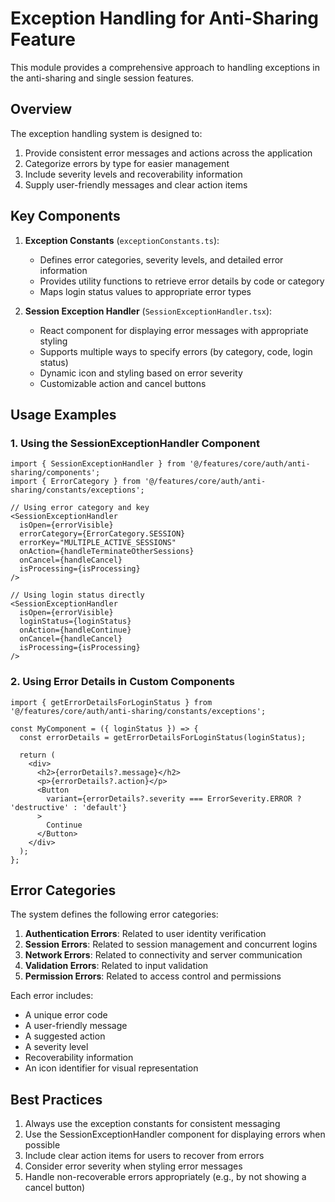 # Exception Handling for Anti-Sharing Feature

This module provides a comprehensive approach to handling exceptions in the anti-sharing and single session features.

## Overview

The exception handling system is designed to:

1. Provide consistent error messages and actions across the application
2. Categorize errors by type for easier management
3. Include severity levels and recoverability information
4. Supply user-friendly messages and clear action items

## Key Components

1. **Exception Constants** (`exceptionConstants.ts`):
   - Defines error categories, severity levels, and detailed error information
   - Provides utility functions to retrieve error details by code or category
   - Maps login status values to appropriate error types

2. **Session Exception Handler** (`SessionExceptionHandler.tsx`):
   - React component for displaying error messages with appropriate styling
   - Supports multiple ways to specify errors (by category, code, login status)
   - Dynamic icon and styling based on error severity
   - Customizable action and cancel buttons

## Usage Examples

### 1. Using the SessionExceptionHandler Component

```tsx
import { SessionExceptionHandler } from '@/features/core/auth/anti-sharing/components';
import { ErrorCategory } from '@/features/core/auth/anti-sharing/constants/exceptions';

// Using error category and key
<SessionExceptionHandler
  isOpen={errorVisible}
  errorCategory={ErrorCategory.SESSION}
  errorKey="MULTIPLE_ACTIVE_SESSIONS"
  onAction={handleTerminateOtherSessions}
  onCancel={handleCancel}
  isProcessing={isProcessing}
/>

// Using login status directly
<SessionExceptionHandler
  isOpen={errorVisible}
  loginStatus={loginStatus}
  onAction={handleContinue}
  onCancel={handleCancel}
  isProcessing={isProcessing}
/>
```

### 2. Using Error Details in Custom Components

```tsx
import { getErrorDetailsForLoginStatus } from '@/features/core/auth/anti-sharing/constants/exceptions';

const MyComponent = ({ loginStatus }) => {
  const errorDetails = getErrorDetailsForLoginStatus(loginStatus);
  
  return (
    <div>
      <h2>{errorDetails?.message}</h2>
      <p>{errorDetails?.action}</p>
      <Button 
        variant={errorDetails?.severity === ErrorSeverity.ERROR ? 'destructive' : 'default'}
      >
        Continue
      </Button>
    </div>
  );
};
```

## Error Categories

The system defines the following error categories:

1. **Authentication Errors**: Related to user identity verification
2. **Session Errors**: Related to session management and concurrent logins
3. **Network Errors**: Related to connectivity and server communication
4. **Validation Errors**: Related to input validation
5. **Permission Errors**: Related to access control and permissions

Each error includes:
- A unique error code
- A user-friendly message
- A suggested action
- A severity level
- Recoverability information
- An icon identifier for visual representation

## Best Practices

1. Always use the exception constants for consistent messaging
2. Use the SessionExceptionHandler component for displaying errors when possible
3. Include clear action items for users to recover from errors
4. Consider error severity when styling error messages
5. Handle non-recoverable errors appropriately (e.g., by not showing a cancel button)
